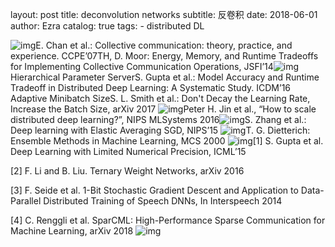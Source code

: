 layout:     post
title:      deconvolution networks 
subtitle:   反卷积
date:       2018-06-01
author:     Ezra
catalog: true
tags:
    - distributed DL

![img](file:///C:/Users/Ezra/AppData/Local/Temp/enhtmlclip/Image(32).png)E. Chan et al.: Collective communication: theory, practice, and experience. CCPE’07TH, D. Moor: Energy, Memory, and Runtime Tradeoffs for Implementing Collective Communication Operations, JSFI’14![img](file:///C:/Users/Ezra/AppData/Local/Temp/enhtmlclip/Image(33).png) Hierarchical Parameter ServerS. Gupta et al.: Model Accuracy and Runtime Tradeoff in Distributed Deep Learning: A Systematic Study. ICDM’16 Adaptive Minibatch SizeS. L. Smith et al.: Don't Decay the Learning Rate, Increase the Batch Size, arXiv 2017 ![img](file:///C:/Users/Ezra/AppData/Local/Temp/enhtmlclip/Image(34).png)Peter H. Jin et al., “How to scale distributed deep learning?”, NIPS MLSystems 2016![img](file:///C:/Users/Ezra/AppData/Local/Temp/enhtmlclip/Image(35).png)S. Zhang et al.: Deep learning with Elastic Averaging SGD, NIPS’15 ![img](file:///C:/Users/Ezra/AppData/Local/Temp/enhtmlclip/Image(36).png)T. G. Dietterich: Ensemble Methods in Machine Learning, MCS 2000 ![img](file:///C:/Users/Ezra/AppData/Local/Temp/enhtmlclip/Image(37).png)[1] S. Gupta et al. Deep Learning with Limited Numerical Precision, ICML’15

[2] F. Li and B. Liu. Ternary Weight Networks, arXiv 2016

[3] F. Seide et al. 1-Bit Stochastic Gradient Descent and Application to Data-Parallel Distributed Training of Speech DNNs, In Interspeech 2014

[4] C. Renggli et al. SparCML: High-Performance Sparse Communication for Machine Learning, arXiv 2018 ![img](file:///C:/Users/Ezra/AppData/Local/Temp/enhtmlclip/Image(38).png)    